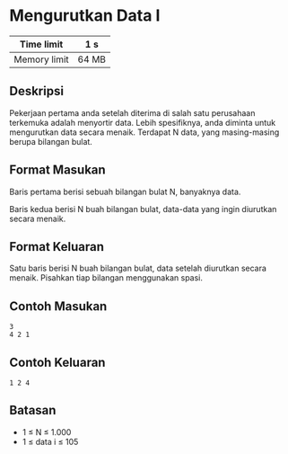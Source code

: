 # Mengurutkan Data I

| Time limit | 1 s |
| --- | --- |
| Memory limit | 64 MB |

## Deskripsi

Pekerjaan pertama anda setelah diterima di salah satu perusahaan terkemuka adalah menyortir data. Lebih spesifiknya, anda diminta untuk mengurutkan data secara menaik. Terdapat N data, yang masing-masing berupa bilangan bulat.

## Format Masukan

Baris pertama berisi sebuah bilangan bulat N, banyaknya data.

Baris kedua berisi N buah bilangan bulat, data-data yang ingin diurutkan secara menaik.

## Format Keluaran

Satu baris berisi N buah bilangan bulat, data setelah diurutkan secara menaik. Pisahkan tiap bilangan menggunakan spasi.

## Contoh Masukan

    3
    4 2 1

## Contoh Keluaran

    1 2 4

## Batasan

- 1 ≤ N ≤ 1.000
- 1 ≤ data i ≤ 105
